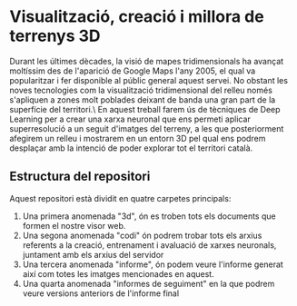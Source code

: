 # Visualització, creació i millora de terrenys 3D

Durant les últimes dècades, la visió de mapes tridimensionals ha avançat moltíssim des de l'aparició de Google Maps l'any 2005, el qual va popularitzar i fer disponible al públic general aquest servei. No obstant les noves tecnologies com la visualització tridimensional del relleu només s'apliquen a zones molt poblades deixant de banda una gran part de la superfície del territori.\\
En aquest treball farem ús de tècniques de Deep Learning per a crear una xarxa neuronal que ens permeti aplicar superresolució a un seguit d'imatges del terreny, a les que posteriorment afegirem un relleu i mostrarem en un entorn 3D pel qual ens podrem desplaçar amb la intenció de poder explorar tot el territori català.

## Estructura del repositori

Aquest repositori està dividit en quatre carpetes principals:
<ol>
<li>Una primera anomenada "3d", ón es troben tots els documents que formen el nostre visor web.
<li>Una segona anomenada "codi" ón podrem trobar tots els arxius referents a la creació, entrenament i avaluació de xarxes neuronals, juntament amb els arxius del servidor
<li>Una tercera anomenada "informe", ón podem veure l'informe generat així com totes les imatges mencionades en aquest.
<li>Una quarta anomenada "informes de seguiment" en la que podrem veure versions anteriors de l'informe final
</ol>
